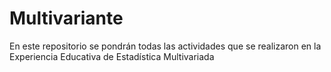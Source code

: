 # Multivariante
En este repositorio se pondrán todas las actividades que se realizaron en la Experiencia Educativa de Estadística Multivariada

